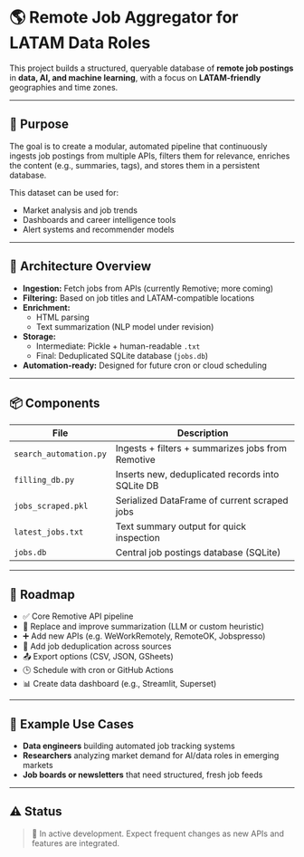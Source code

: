 # 🌎 Remote Job Aggregator for LATAM Data Roles

This project builds a structured, queryable database of **remote job postings** in **data, AI, and machine learning**, with a focus on **LATAM-friendly** geographies and time zones.

---

## 🎯 Purpose

The goal is to create a modular, automated pipeline that continuously ingests job postings from multiple APIs, filters them for relevance, enriches the content (e.g., summaries, tags), and stores them in a persistent database.

This dataset can be used for:
- Market analysis and job trends
- Dashboards and career intelligence tools
- Alert systems and recommender models

---

## 🧱 Architecture Overview

- **Ingestion:** Fetch jobs from APIs (currently Remotive; more coming)
- **Filtering:** Based on job titles and LATAM-compatible locations
- **Enrichment:**
  - HTML parsing
  - Text summarization (NLP model under revision)
- **Storage:**
  - Intermediate: Pickle + human-readable `.txt`
  - Final: Deduplicated SQLite database (`jobs.db`)
- **Automation-ready:** Designed for future cron or cloud scheduling

---

## 📦 Components

| File              | Description                                         |
|-------------------|-----------------------------------------------------|
| `search_automation.py` | Ingests + filters + summarizes jobs from Remotive |
| `filling_db.py`        | Inserts new, deduplicated records into SQLite DB  |
| `jobs_scraped.pkl`     | Serialized DataFrame of current scraped jobs      |
| `latest_jobs.txt`      | Text summary output for quick inspection          |
| `jobs.db`              | Central job postings database (SQLite)            |

---

## 🔄 Roadmap

- ✅ Core Remotive API pipeline
- 🔁 Replace and improve summarization (LLM or custom heuristic)
- ➕ Add new APIs (e.g. WeWorkRemotely, RemoteOK, Jobspresso)
- 🧹 Add job deduplication across sources
- 📤 Export options (CSV, JSON, GSheets)
- 🕒 Schedule with cron or GitHub Actions
- 📊 Create data dashboard (e.g., Streamlit, Superset)

---

## 📌 Example Use Cases

- **Data engineers** building automated job tracking systems
- **Researchers** analyzing market demand for AI/data roles in emerging markets
- **Job boards or newsletters** that need structured, fresh job feeds

---

## ⚠️ Status

> 🚧 In active development. Expect frequent changes as new APIs and features are integrated.

